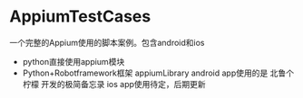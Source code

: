 # AppiumTestCases
一个完整的Appium使用的脚本案例。包含android和ios
* python直接使用appium模块
* Python+Robotframework框架 appiumLibrary
android app使用的是   北鲁个柠檬  开发的极简备忘录
ios app使用待定，后期更新
